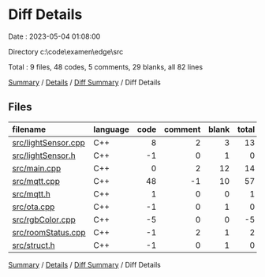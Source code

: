 # Diff Details

Date : 2023-05-04 01:08:00

Directory c:\\code\\examen\\edge\\src

Total : 9 files,  48 codes, 5 comments, 29 blanks, all 82 lines

[Summary](results.md) / [Details](details.md) / [Diff Summary](diff.md) / Diff Details

## Files
| filename | language | code | comment | blank | total |
| :--- | :--- | ---: | ---: | ---: | ---: |
| [src/lightSensor.cpp](/src/lightSensor.cpp) | C++ | 8 | 2 | 3 | 13 |
| [src/lightSensor.h](/src/lightSensor.h) | C++ | -1 | 0 | 1 | 0 |
| [src/main.cpp](/src/main.cpp) | C++ | 0 | 2 | 12 | 14 |
| [src/mqtt.cpp](/src/mqtt.cpp) | C++ | 48 | -1 | 10 | 57 |
| [src/mqtt.h](/src/mqtt.h) | C++ | 1 | 0 | 0 | 1 |
| [src/ota.cpp](/src/ota.cpp) | C++ | -1 | 0 | 1 | 0 |
| [src/rgbColor.cpp](/src/rgbColor.cpp) | C++ | -5 | 0 | 0 | -5 |
| [src/roomStatus.cpp](/src/roomStatus.cpp) | C++ | -1 | 2 | 1 | 2 |
| [src/struct.h](/src/struct.h) | C++ | -1 | 0 | 1 | 0 |

[Summary](results.md) / [Details](details.md) / [Diff Summary](diff.md) / Diff Details